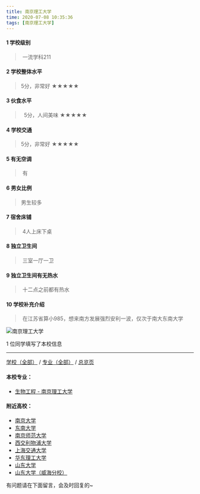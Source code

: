 ```yaml
---
title: 南京理工大学
time: 2020-07-08 10:35:36
tags: [南京理工大学]
---
```

#### 1 学校级别
> 一流学科211

#### 2 学校整体水平
> 5分，非常好
★★★★★

#### 3 伙食水平
>  5分，人间美味
★★★★★


#### 4 学校交通
>5分，非常好
★★★★★


#### 5 有无空调
> 有
  

#### 6 男女比例
> 男生较多


#### 7 宿舍床铺
> 4人上床下桌


#### 8 独立卫生间
> 三室一厅一卫


#### 9 独立卫生间有无热水
> 十二点之前都有热水


#### 10 学校补充介绍
> 在江苏省算小985，想来南方发展强烈安利一波，仅次于南大东南大学

![南京理工大学](https://upload-images.jianshu.io/upload_images/6510336-69e1e866853d2d3f.jpeg?imageMogr2/auto-orient/strip%7CimageView2/2/w/1240)


1 位同学填写了本校信息
***
[学校（全部）](http://www.jianshu.com/p/3efa6bcca419) / [专业（全部）](http://www.jianshu.com/p/2d4c6d3552c2) / [总览页](http://www.jianshu.com/p/445daeb4fa00)

#### 本校专业：
- [生物工程 - 南京理工大学](https://www.jianshu.com/p/dd6447b13d12 )

#### 附近高校：
- [南京大学](http://www.jianshu.com/p/aae6858811c9)
- [东南大学](https://www.jianshu.com/p/7c9765dde398)
- [南京师范大学](http://www.jianshu.com/p/cc0a5c5c4b7e)
- [西交利物浦大学](http://www.jianshu.com/p/bba556df68b5)
&nbsp; 
- [上海交通大学](http://www.jianshu.com/p/d68d2868c30c)
- [华东理工大学](http://www.jianshu.com/p/1f9c40544f83)
&nbsp; 
- [山东大学](http://www.jianshu.com/p/6daf597632a6) 
- [山东大学（威海分校）](https://www.jianshu.com/p/82e26b5bbaa0)


有问题请在下面留言，会及时回复的~
